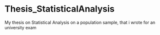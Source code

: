 # Thesis_StatisticalAnalysis
My thesis on Statistical Analysis on a population sample, that i wrote for an university exam
